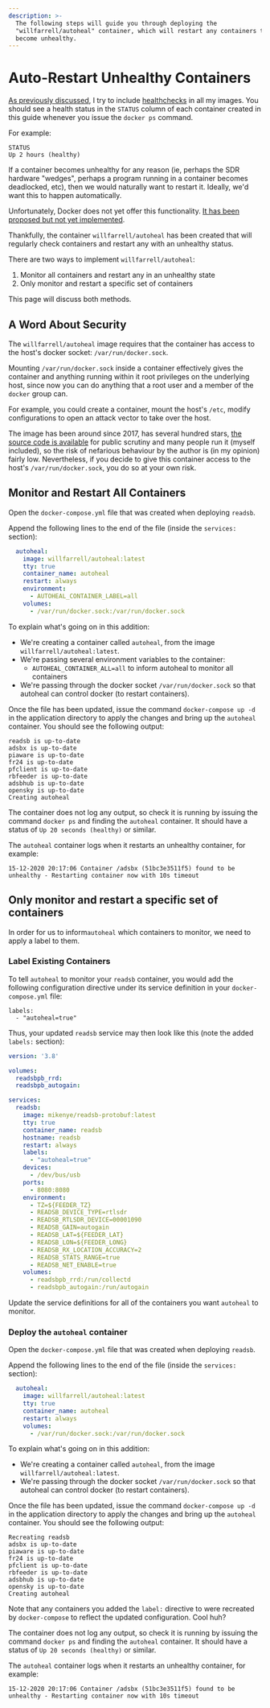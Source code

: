 ```yaml
---
description: >-
  The following steps will guide you through deploying the
  "willfarrell/autoheal" container, which will restart any containers that
  become unhealthy.
---
```


# Auto-Restart Unhealthy Containers

[As previously discussed](../receiver-container/common-tasks-and-info.md#information-on-healthchecks), I try to include [healthchecks](https://docs.docker.com/engine/reference/builder/) in all my images. You should see a health status in the `STATUS` column of each container created in this guide whenever you issue the `docker ps` command.

For example:

```text
STATUS                    
Up 2 hours (healthy)
```

If a container becomes unhealthy for any reason \(ie, perhaps the SDR hardware "wedges", perhaps a program running in a container becomes deadlocked, etc\), then we would naturally want to restart it. Ideally, we'd want this to happen automatically.

Unfortunately, Docker does not yet offer this functionality. [It has been proposed but not yet implemented](https://github.com/moby/moby/pull/22719).

Thankfully, the container `willfarrell/autoheal` has been created that will regularly check containers and restart any with an unhealthy status.

There are two ways to implement `willfarrell/autoheal`:

1. Monitor all containers and restart any in an unhealthy state
2. Only monitor and restart a specific set of containers

This page will discuss both methods.

## A Word About Security

The `willfarrell/autoheal` image requires that the container has access to the host's docker socket: `/var/run/docker.sock`.

Mounting `/var/run/docker.sock` inside a container effectively gives the container and anything running within it root privileges on the underlying host, since now you can do anything that a root user and a member of the `docker` group can.

For example, you could create a container, mount the host's `/etc`, modify configurations to open an attack vector to take over the host.

The image has been around since 2017, has several hundred stars, [the source code is available](https://github.com/willfarrell/docker-autoheal/blob/main/docker-entrypoint) for public scrutiny and many people run it \(myself included\), so the risk of nefarious behaviour by the author is \(in my opinion\) fairly low. Nevertheless, if you decide to give this container access to the host's `/var/run/docker.sock`, you do so at your own risk.

## Monitor and Restart All Containers

Open the `docker-compose.yml` file that was created when deploying `readsb`.

Append the following lines to the end of the file \(inside the `services:` section\):

```yaml
  autoheal:
    image: willfarrell/autoheal:latest
    tty: true
    container_name: autoheal
    restart: always
    environment:
      - AUTOHEAL_CONTAINER_LABEL=all
    volumes:
      - /var/run/docker.sock:/var/run/docker.sock
```

To explain what's going on in this addition:

* We're creating a container called `autoheal`, from the image `willfarrell/autoheal:latest`.
* We're passing several environment variables to the container:
  * `AUTOHEAL_CONTAINER_ALL=all` to inform autoheal to monitor all containers
* We're passing through the docker socket `/var/run/docker.sock` so that autoheal can control docker \(to restart containers\).

Once the file has been updated, issue the command `docker-compose up -d` in the application directory to apply the changes and bring up the `autoheal` container. You should see the following output:

```text
readsb is up-to-date
adsbx is up-to-date
piaware is up-to-date
fr24 is up-to-date
pfclient is up-to-date
rbfeeder is up-to-date
adsbhub is up-to-date
opensky is up-to-date
Creating autoheal
```

The container does not log any output, so check it is running by issuing the command `docker ps` and finding the `autoheal` container. It should have a status of `Up 20 seconds (healthy)` or similar.

The `autoheal` container logs when it restarts an unhealthy container, for example:

```text
15-12-2020 20:17:06 Container /adsbx (51bc3e3511f5) found to be unhealthy - Restarting container now with 10s timeout
```

## Only monitor and restart a specific set of containers

In order for us to inform`autoheal` which containers to monitor, we need to apply a label to them.

### Label Existing Containers

To tell `autoheal` to monitor your `readsb` container, you would add the following configuration directive under its service definition in your `docker-compose.yml` file:

```text
labels:
  - "autoheal=true"
```

Thus, your updated `readsb` service may then look like this \(note the added `labels:` section\):

```yaml
version: '3.8'

volumes:
  readsbpb_rrd:
  readsbpb_autogain:

services:
  readsb:
    image: mikenye/readsb-protobuf:latest
    tty: true
    container_name: readsb
    hostname: readsb
    restart: always
    labels:
      - "autoheal=true"
    devices:
      - /dev/bus/usb
    ports:
      - 8080:8080
    environment:
      - TZ=${FEEDER_TZ}
      - READSB_DEVICE_TYPE=rtlsdr
      - READSB_RTLSDR_DEVICE=00001090
      - READSB_GAIN=autogain
      - READSB_LAT=${FEEDER_LAT}
      - READSB_LON=${FEEDER_LONG}
      - READSB_RX_LOCATION_ACCURACY=2
      - READSB_STATS_RANGE=true
      - READSB_NET_ENABLE=true
    volumes:
      - readsbpb_rrd:/run/collectd
      - readsbpb_autogain:/run/autogain
```

Update the service definitions for all of the containers you want `autoheal` to monitor.

### Deploy the `autoheal` container

Open the `docker-compose.yml` file that was created when deploying `readsb`.

Append the following lines to the end of the file \(inside the `services:` section\):

```yaml
  autoheal:
    image: willfarrell/autoheal:latest
    tty: true
    container_name: autoheal
    restart: always
    volumes:
      - /var/run/docker.sock:/var/run/docker.sock
```

To explain what's going on in this addition:

* We're creating a container called `autoheal`, from the image `willfarrell/autoheal:latest`.
* We're passing through the docker socket `/var/run/docker.sock` so that autoheal can control docker \(to restart containers\).

Once the file has been updated, issue the command `docker-compose up -d` in the application directory to apply the changes and bring up the `autoheal` container. You should see the following output:

```text
Recreating readsb
adsbx is up-to-date
piaware is up-to-date
fr24 is up-to-date
pfclient is up-to-date
rbfeeder is up-to-date
adsbhub is up-to-date
opensky is up-to-date
Creating autoheal
```

Note that any containers you added the `label:` directive to were recreated by `docker-compose` to reflect the updated configuration. Cool huh?

The container does not log any output, so check it is running by issuing the command `docker ps` and finding the `autoheal` container. It should have a status of `Up 20 seconds (healthy)` or similar.

The `autoheal` container logs when it restarts an unhealthy container, for example:

```text
15-12-2020 20:17:06 Container /adsbx (51bc3e3511f5) found to be unhealthy - Restarting container now with 10s timeout
```


